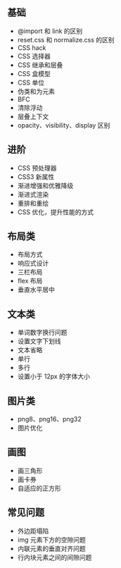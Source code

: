 ## 基础
- @import 和 link 的区别
- reset.css 和 normalize.css 的区别
- CSS hack
- CSS 选择器
- CSS 继承和层叠
- CSS 盒模型
- CSS 单位
- 伪类和为元素
- BFC
- 清除浮动
- 层叠上下文
- opacity、visibility、display 区别
## 进阶
- CSS 预处理器
- CSS3 新属性
- 渐进增强和优雅降级
- 渐进式渲染
- 重排和重绘
- CSS 优化，提升性能的方式
## 布局类
- 布局方式
- 响应式设计
- 三栏布局
- flex 布局
- 垂直水平居中
## 文本类
- 单词数字换行问题
- 设置文字下划线
- 文本省略
- 单行
- 多行
- 设置小于 12px 的字体大小
## 图片类
- png8、png16、png32
- 图片优化
## 画图
- 画三角形
- 画卡券
- 自适应的正方形
## 常见问题
- 外边距塌陷
- img 元素下方的空隙问题
- 内联元素的垂直对齐问题
- 行内块元素之间的间隙问题